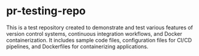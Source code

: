 # pr-testing-repo

This is a test repository created to demonstrate and test various features of version control systems, continuous integration workflows, and Docker containerization. It includes sample code files, configuration files for CI/CD pipelines, and Dockerfiles for containerizing applications.